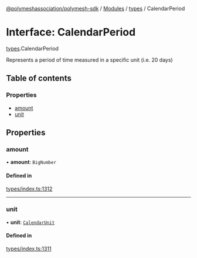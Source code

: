 [@polymeshassociation/polymesh-sdk](../README.md) / [Modules](../modules.md) / [types](../modules/types.md) / CalendarPeriod

# Interface: CalendarPeriod

[types](../modules/types.md).CalendarPeriod

Represents a period of time measured in a specific unit (i.e. 20 days)

## Table of contents

### Properties

- [amount](types.CalendarPeriod.md#amount)
- [unit](types.CalendarPeriod.md#unit)

## Properties

### amount

• **amount**: `BigNumber`

#### Defined in

[types/index.ts:1312](https://github.com/PolymathNetwork/polymesh-sdk/blob/31dfa0dc/src/types/index.ts#L1312)

___

### unit

• **unit**: [`CalendarUnit`](../enums/types.CalendarUnit.md)

#### Defined in

[types/index.ts:1311](https://github.com/PolymathNetwork/polymesh-sdk/blob/31dfa0dc/src/types/index.ts#L1311)
